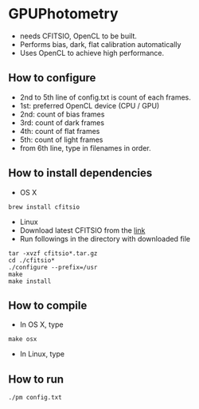 # GPUPhotometry
 * needs CFITSIO, OpenCL to be built.
 * Performs bias, dark, flat calibration automatically
  * Uses OpenCL to achieve high performance.

## How to configure
 * 2nd to 5th line of config.txt is count of each frames.
  * 1st: preferred OpenCL device (CPU / GPU)
  * 2nd: count of bias frames
  * 3rd: count of dark frames
  * 4th: count of flat frames
  * 5th: count of light frames
 * from 6th line, type in filenames in order.

## How to install dependencies
* OS X
```
brew install cfitsio
```
* Linux
 * Download latest CFITSIO from the [link](ftp://heasarc.gsfc.nasa.gov/software/fitsio/c/cfitsio_latest.tar.gz)
 * Run followings in the directory with downloaded file
```
tar -xvzf cfitsio*.tar.gz
cd ./cfitsio*
./configure --prefix=/usr
make
make install
```

## How to compile
* In OS X, type
```
make osx
```
* In Linux, type

## How to run
```
./pm config.txt
```